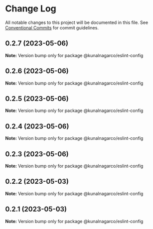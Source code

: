 # Change Log

All notable changes to this project will be documented in this file.
See [Conventional Commits](https://conventionalcommits.org) for commit guidelines.

## 0.2.7 (2023-05-06)

**Note:** Version bump only for package @kunalnagarco/eslint-config

## 0.2.6 (2023-05-06)

**Note:** Version bump only for package @kunalnagarco/eslint-config

## 0.2.5 (2023-05-06)

**Note:** Version bump only for package @kunalnagarco/eslint-config

## 0.2.4 (2023-05-06)

**Note:** Version bump only for package @kunalnagarco/eslint-config

## 0.2.3 (2023-05-06)

**Note:** Version bump only for package @kunalnagarco/eslint-config

## 0.2.2 (2023-05-03)

**Note:** Version bump only for package @kunalnagarco/eslint-config

## 0.2.1 (2023-05-03)

**Note:** Version bump only for package @kunalnagarco/eslint-config
